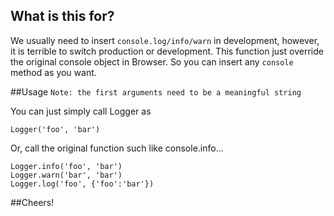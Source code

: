 ## What is this for?
We usually need to insert ```console.log/info/warn``` in development, however, it is terrible to switch production or development.
This function just override the original console object in Browser. So you can insert any `console` method as you want.

##Usage ```Note: the first arguments need to be a meaningful string```

You can just simply call Logger as

    Logger('foo', 'bar')
    
Or, call the original function such like console.info... 

    Logger.info('foo', 'bar')
    Logger.warn('bar', 'bar')
    Logger.log('foo', {'foo':'bar'})

##Cheers!